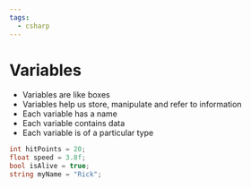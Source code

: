 ```yaml
---
tags:
  - csharp
---
```

# Variables

* Variables are like boxes
* Variables help us store, manipulate and refer to information
* Each variable has a name
* Each variable contains data
* Each variable is of a particular type

```c#
int hitPoints = 20;
float speed = 3.8f;
bool isAlive = true;
string myName = "Rick";
```



